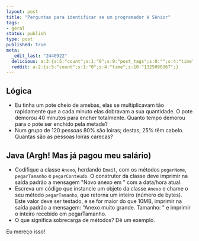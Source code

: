 ```yaml
---
layout: post
title: "Perguntas para identificar se um programador é Sênior"
tags:
- geral
status: publish
type: post
published: true
meta:
  _edit_last: "2440922"
  delicious: a:3:{s:5:"count";s:1:"0";s:9:"post_tags";s:0:"";s:4:"time";s:10:"1294327217";}
  reddit: a:2:{s:5:"count";s:1:"0";s:4:"time";s:10:"1325090367";}
---
```

## Lógica

* Eu tinha um pote cheio de amebas, elas se multiplicavam tão rapidamente que a cada minuto elas dobravam a sua quantidade. O pote demorou 40 minutos para encher totalmente. Quanto tempo demorou para o pote ser enchido pela metade?
* Num grupo de 120 pessoas 80% são loiras; destas, 25% têm cabelo. Quantas são as pessoas loiras carecas?

## Java (Argh! Mas já pagou meu salário)

* Codifique a classe `Anexo`, herdando `Email`, com os métodos `pegarNome`, `pegarTamanho` e `pegarConteudo`. O construtor da classe deve imprimir na saída padrão a mensagem "Novo anexo em " com a data/hora atual.
* Escreva um código que instancie um objeto da classe `Anexo` e chame o seu método `pegarTamanho`, que retorna um inteiro (número de bytes). Este valor deve ser testado, e se for maior do que 10MB, imprimir na saída padrão a mensagem: "Anexo muito grande. Tamanho: " e imprimir o inteiro recebido em pegarTamanho.
* O que significa sobrecarga de métodos? Dê um exemplo.

Eu mereço isso!
